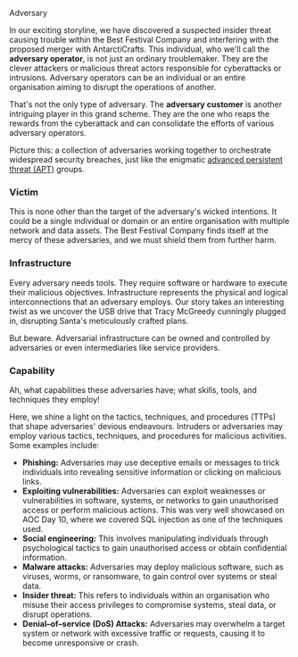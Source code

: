 Adversary

In our exciting storyline, we have discovered a suspected insider threat causing trouble within the Best Festival Company and interfering with the proposed merger with AntarctiCrafts. This individual, who we'll call the **adversary operator**, is not just an ordinary troublemaker. They are the clever attackers or malicious threat actors responsible for cyberattacks or intrusions. Adversary operators can be an individual or an entire organisation aiming to disrupt the operations of another.  

That's not the only type of adversary. The **adversary customer** is another intriguing player in this grand scheme. They are the one who reaps the rewards from the cyberattack and can consolidate the efforts of various adversary operators.

Picture this: a collection of adversaries working together to orchestrate widespread security breaches, just like the enigmatic [advanced persistent threat (APT)](https://csrc.nist.gov/glossary/term/advanced_persistent_threat) groups.

### Victim

This is none other than the target of the adversary's wicked intentions. It could be a single individual or domain or an entire organisation with multiple network and data assets. The Best Festival Company finds itself at the mercy of these adversaries, and we must shield them from further harm.

### Infrastructure

Every adversary needs tools. They require software or hardware to execute their malicious objectives. Infrastructure represents the physical and logical interconnections that an adversary employs. Our story takes an interesting twist as we uncover the USB drive that Tracy McGreedy cunningly plugged in, disrupting Santa's meticulously crafted plans.

But beware. Adversarial infrastructure can be owned and controlled by adversaries or even intermediaries like service providers.

### Capability

Ah, what capabilities these adversaries have; what skills, tools, and techniques they employ!

Here, we shine a light on the tactics, techniques, and procedures (TTPs) that shape adversaries' devious endeavours. Intruders or adversaries may employ various tactics, techniques, and procedures for malicious activities. Some examples include:

- **Phishing:** Adversaries may use deceptive emails or messages to trick individuals into revealing sensitive information or clicking on malicious links.
- **Exploiting vulnerabilities:** Adversaries can exploit weaknesses or vulnerabilities in software, systems, or networks to gain unauthorised access or perform malicious actions. This was very well showcased on AOC Day 10, where we covered SQL injection as one of the techniques used.
- **Social engineering:** This involves manipulating individuals through psychological tactics to gain unauthorised access or obtain confidential information.
- **Malware attacks:** Adversaries may deploy malicious software, such as viruses, worms, or ransomware, to gain control over systems or steal data.
- **Insider threat:** This refers to individuals within an organisation who misuse their access privileges to compromise systems, steal data, or disrupt operations.
- **Denial–of–service (DoS) Attacks:** Adversaries may overwhelm a target system or network with excessive traffic or requests, causing it to become unresponsive or crash.